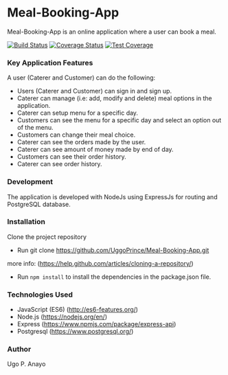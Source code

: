 # Meal-Booking-App
Meal-Booking-App is an online application where a user can book a meal.

[![Build Status](https://travis-ci.com/UggoPrince/Meal-Booking-App.svg?branch=ft-api_add_Orders)](https://travis-ci.com/UggoPrince/Meal-Booking-App) [![Coverage Status](https://coveralls.io/repos/github/UggoPrince/Meal-Booking-App/badge.svg?branch=ft-api_add_Orders)](https://coveralls.io/github/UggoPrince/Meal-Booking-App?branch=ft-api_add_Orders) [![Test Coverage](https://api.codeclimate.com/v1/badges/6be58ef6426990e69cce/test_coverage)](https://codeclimate.com/github/UggoPrince/Meal-Booking-App/test_coverage)

### Key Application Features
A user (Caterer and Customer) can do the following:

- Users (Caterer and Customer) can sign in and sign up.
- Caterer can manage (i.e: add, modify and delete) meal options in the application.
- Caterer can setup menu for a specific day.
- Customers can see the menu for a specific day and select an option out of the menu.
- Customers can change their meal choice.
- Caterer can see the orders made by the user.
- Caterer can see amount of money made by end of day.
- Customers can see their order history.
- Caterer can see order history.

### Development

The application is developed with NodeJs using ExpressJs for routing and PostgreSQL database.

### Installation
Clone the project repository

- Run git clone https://github.com/UggoPrince/Meal-Booking-App.git

more info: (https://help.github.com/articles/cloning-a-repository/)

- Run ```npm install``` to install the dependencies in the package.json file.

### Technologies Used

- JavaScript (ES6) (http://es6-features.org/)
- Node.js (https://nodejs.org/en/)
- Express (https://www.npmjs.com/package/express-api)
- Postgresql (https://www.postgresql.org/)

### Author
Ugo P. Anayo
